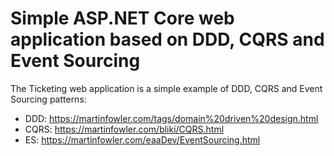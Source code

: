 # Simple ASP.NET Core web application based on DDD, CQRS and Event Sourcing

The Ticketing web application is a simple example of DDD, CQRS and Event Sourcing patterns:

- DDD: https://martinfowler.com/tags/domain%20driven%20design.html
- CQRS: https://martinfowler.com/bliki/CQRS.html
- ES: https://martinfowler.com/eaaDev/EventSourcing.html
